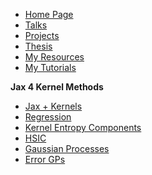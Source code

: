 <!-- SideBar -->

* [Home Page](README.md)
* [Talks](talks/README.md)
* [Projects](projects/README.md)
* [Thesis](thesis/README.md)
* [My Resources](resources/README.md)
* [My Tutorials](tutorials/README.md)


**Jax 4 Kernel Methods**
* [Jax + Kernels](tutorials/jax/kernels.md)
* [Regression](tutorials/jax/regression.md)
* [Kernel Entropy Components](tutorials/jax/okeca.md)
* [HSIC](tutorials/jax/hsic.md)
* [Gaussian Processes](tutorials/jax/gps.md)
* [Error GPs](tutorials/jax/egps.md)